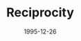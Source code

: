 ---
mission_id: reciproc
slug: "reciprocity"
editorsChoice:
title: "Reciprocity"
authors: 
    - "Roger T.L. Ward"
date: 1995-12-26
filename: "recipoc.zip"
description: "In a heroic effort to save mankind the rebel mercenary Kyle Katarn must infiltrate the evil empire's secret base to find the plans to destroy the death star."
cover:
levelReplaced: TALAY
difficulty: no
bm:	no
fme: no
wax: no
three_do: no
voc: no
gmd: no
vue: no
lfd: no
base: "New level from scratch" 
editors: "DFUSE 1.00"

---